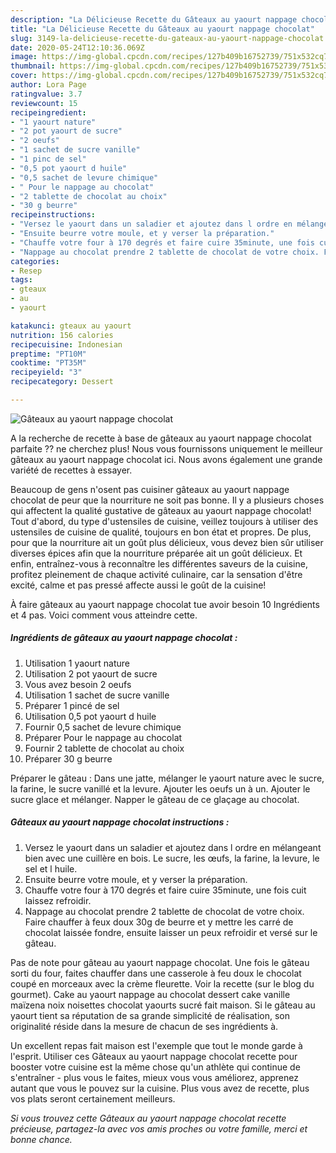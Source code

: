 ```yaml
---
description: "La Délicieuse Recette du Gâteaux au yaourt nappage chocolat"
title: "La Délicieuse Recette du Gâteaux au yaourt nappage chocolat"
slug: 3149-la-delicieuse-recette-du-gateaux-au-yaourt-nappage-chocolat
date: 2020-05-24T12:10:36.069Z
image: https://img-global.cpcdn.com/recipes/127b409b16752739/751x532cq70/gateaux-au-yaourt-nappage-chocolat-photo-principale-de-la-recette.jpg
thumbnail: https://img-global.cpcdn.com/recipes/127b409b16752739/751x532cq70/gateaux-au-yaourt-nappage-chocolat-photo-principale-de-la-recette.jpg
cover: https://img-global.cpcdn.com/recipes/127b409b16752739/751x532cq70/gateaux-au-yaourt-nappage-chocolat-photo-principale-de-la-recette.jpg
author: Lora Page
ratingvalue: 3.7
reviewcount: 15
recipeingredient:
- "1 yaourt nature"
- "2 pot yaourt de sucre"
- "2 oeufs"
- "1 sachet de sucre vanille"
- "1 pinc de sel"
- "0,5 pot yaourt d huile"
- "0,5 sachet de levure chimique"
- " Pour le nappage au chocolat"
- "2 tablette de chocolat au choix"
- "30 g beurre"
recipeinstructions:
- "Versez le yaourt dans un saladier et ajoutez dans l ordre en mélangeant bien avec une cuillère en bois. Le sucre, les œufs, la farine, la levure, le sel et l huile."
- "Ensuite beurre votre moule, et y verser la préparation."
- "Chauffe votre four à 170 degrés et faire cuire 35minute, une fois cuit laissez refroidir."
- "Nappage au chocolat prendre 2 tablette de chocolat de votre choix. Faire chauffer à feux doux 30g de beurre et y mettre les carré de chocolat laissée fondre, ensuite laisser un peux refroidir et versé sur le gâteau."
categories:
- Resep
tags:
- gteaux
- au
- yaourt

katakunci: gteaux au yaourt 
nutrition: 156 calories
recipecuisine: Indonesian
preptime: "PT10M"
cooktime: "PT35M"
recipeyield: "3"
recipecategory: Dessert

---
```



![Gâteaux au yaourt nappage chocolat](https://img-global.cpcdn.com/recipes/127b409b16752739/751x532cq70/gateaux-au-yaourt-nappage-chocolat-photo-principale-de-la-recette.jpg)

A la recherche de recette à base de gâteaux au yaourt nappage chocolat parfaite ?? ne cherchez plus! Nous vous fournissons uniquement le meilleur gâteaux au yaourt nappage chocolat ici. Nous avons également une grande variété de recettes à essayer.

Beaucoup de gens n'osent pas cuisiner gâteaux au yaourt nappage chocolat de peur que la nourriture ne soit pas bonne. Il y a plusieurs choses qui affectent la qualité gustative de gâteaux au yaourt nappage chocolat! Tout d'abord, du type d'ustensiles de cuisine, veillez toujours à utiliser des ustensiles de cuisine de qualité, toujours en bon état et propres. De plus, pour que la nourriture ait un goût plus délicieux, vous devez bien sûr utiliser diverses épices afin que la nourriture préparée ait un goût délicieux. Et enfin, entraînez-vous à reconnaître les différentes saveurs de la cuisine, profitez pleinement de chaque activité culinaire, car la sensation d'être excité, calme et pas pressé affecte aussi le goût de la cuisine!

<!--inarticleads1-->

À faire gâteaux au yaourt nappage chocolat tue avoir besoin 10 Ingrédients et 4 pas. Voici comment vous atteindre cette.

##### Ingrédients de gâteaux au yaourt nappage chocolat :

1. Utilisation 1 yaourt nature
1. Utilisation 2 pot yaourt de sucre
1. Vous avez besoin 2 oeufs
1. Utilisation 1 sachet de sucre vanille
1. Préparer 1 pincé de sel
1. Utilisation 0,5 pot yaourt d huile
1. Fournir 0,5 sachet de levure chimique
1. Préparer  Pour le nappage au chocolat
1. Fournir 2 tablette de chocolat au choix
1. Préparer 30 g beurre


Préparer le gâteau : Dans une jatte, mélanger le yaourt nature avec le sucre, la farine, le sucre vanillé et la levure. Ajouter les oeufs un à un. Ajouter le sucre glace et mélanger. Napper le gâteau de ce glaçage au chocolat. 

<!--inarticleads2-->

##### Gâteaux au yaourt nappage chocolat instructions :

1. Versez le yaourt dans un saladier et ajoutez dans l ordre en mélangeant bien avec une cuillère en bois. Le sucre, les œufs, la farine, la levure, le sel et l huile.
1. Ensuite beurre votre moule, et y verser la préparation.
1. Chauffe votre four à 170 degrés et faire cuire 35minute, une fois cuit laissez refroidir.
1. Nappage au chocolat prendre 2 tablette de chocolat de votre choix. Faire chauffer à feux doux 30g de beurre et y mettre les carré de chocolat laissée fondre, ensuite laisser un peux refroidir et versé sur le gâteau.


Pas de note pour gâteau au yaourt nappage chocolat. Une fois le gâteau sorti du four, faites chauffer dans une casserole à feu doux le chocolat coupé en morceaux avec la crème fleurette. Voir la recette (sur le blog du gourmet). Cake au yaourt nappage au chocolat dessert cake vanille maïzena noix noisettes chocolat yaourts sucré fait maison. Si le gâteau au yaourt tient sa réputation de sa grande simplicité de réalisation, son originalité réside dans la mesure de chacun de ses ingrédients à. 

<!--inarticleads1-->

<p>
Un excellent repas fait maison est l'exemple que tout le monde garde à l'esprit. Utiliser ces Gâteaux au yaourt nappage chocolat recette pour booster votre cuisine est la même chose qu'un athlète qui continue de s'entraîner - plus vous le faites, mieux vous vous améliorez, apprenez autant que vous le pouvez sur la cuisine. Plus vous avez de recette, plus vos plats seront certainement meilleurs.
</p>

<p>
<i>Si vous trouvez cette Gâteaux au yaourt nappage chocolat recette précieuse, partagez-la avec vos amis proches ou votre famille, merci et bonne chance.</i>
</p>
